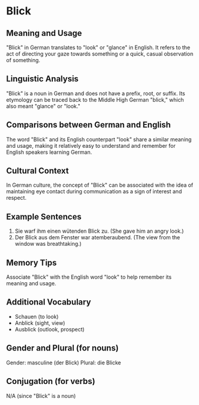 # Blick
## Meaning and Usage
"Blick" in German translates to "look" or "glance" in English. It refers to the act of directing your gaze towards something or a quick, casual observation of something.

## Linguistic Analysis
"Blick" is a noun in German and does not have a prefix, root, or suffix. Its etymology can be traced back to the Middle High German "blick," which also meant "glance" or "look."

## Comparisons between German and English
The word "Blick" and its English counterpart "look" share a similar meaning and usage, making it relatively easy to understand and remember for English speakers learning German.

## Cultural Context
In German culture, the concept of "Blick" can be associated with the idea of maintaining eye contact during communication as a sign of interest and respect.

## Example Sentences
1. Sie warf ihm einen wütenden Blick zu. (She gave him an angry look.)
2. Der Blick aus dem Fenster war atemberaubend. (The view from the window was breathtaking.)

## Memory Tips
Associate "Blick" with the English word "look" to help remember its meaning and usage.

## Additional Vocabulary
- Schauen (to look)
- Anblick (sight, view)
- Ausblick (outlook, prospect)

## Gender and Plural (for nouns)
Gender: masculine (der Blick)
Plural: die Blicke

## Conjugation (for verbs)
N/A (since "Blick" is a noun)